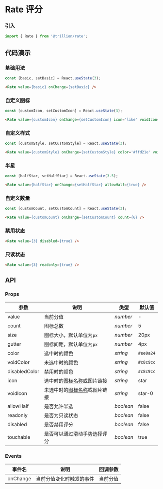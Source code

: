 # Rate 评分

### 引入

```js
import { Rate } from '@trillion/rate';
```

## 代码演示

### 基础用法

```js
const [basic, setBasic] = React.useState(3);
```
```html
<Rate value={basic} onChange={setBasic} />
```

### 自定义图标

```js
const [customIcon, setCustomIcon] = React.useState(3);
```
```html
<Rate value={customIcon} onChange={setCustomIcon} icon='like' voidIcon="like-o"/>
```

### 自定义样式

```js
const [customStyle, setCustomStyle] = React.useState(3);
```
```html
<Rate value={customStyle} onChange={setCustomStyle} color='#ffd21e' voidColor="#eee" voidIcon='star' />
```

### 半星

```js
const [halfStar, setHalfStar] = React.useState(3.5);
```
```html
<Rate value={halfStar} onChange={setHalfStar} allowHalf={true} />
```

### 自定义数量

```js
const [customCount, setCustomCount] = React.useState(3);
```
```html
<Rate value={customCount} onChange={setCustomCount} count={6} />
```

### 禁用状态

```html
<Rate value={3} disabled={true} />
```

### 只读状态 

```html
<Rate value={3} readonly={true} />
```

## API

### Props

| 参数 | 说明 | 类型 | 默认值 |
| --- | --- | --- | --- |
| value | 当前分值 | _number_ | - |
| count | 图标总数 | _number_ | 5 |
| size | 图标大小，默认单位为`px` | _number_ | 20px |
| gutter | 图标间距，默认单位为`px` | _number_ | 4px |
| color | 选中时的颜色 | _string_ | `#ee0a24` |
| voidColor | 未选中时的颜色 | _string_ | `#c8c9cc` |
| disabledColor | 禁用时的颜色 | _string_ | `#c8c9cc` |
| icon | 选中时的[图标名称](#/zh-CN/icon)或图片链接 | _string_ | star |
| voidIcon | 未选中时的[图标名称](#/zh-CN/icon)或图片链接 | _string_ | star-0 |
| allowHalf | 是否允许半选 | _boolean_ | false |
| readonly | 是否为只读状态 | _boolean_ | false |
| disabled | 是否禁用评分 | _boolean_ | false |
| touchable | 是否可以通过滑动手势选择评分 | _boolean_ | true |

### Events

| 事件名 | 说明                     | 回调参数 |
| ------ | ------------------------ | -------- |
| onChange | 当前分值变化时触发的事件 | 当前分值 |
